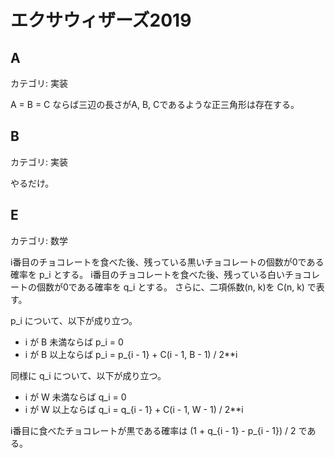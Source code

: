 # エクサウィザーズ2019

## A
カテゴリ: 実装

A = B = C ならば三辺の長さがA, B, Cであるような正三角形は存在する。

## B
カテゴリ: 実装

やるだけ。

## E
カテゴリ: 数学

i番目のチョコレートを食べた後、残っている黒いチョコレートの個数が0である確率を p_i とする。
i番目のチョコレートを食べた後、残っている白いチョコレートの個数が0である確率を q_i とする。
さらに、二項係数(n, k)を  C(n, k) で表す。

p_i について、以下が成り立つ。

* i が B 未満ならば p_i = 0
* i が B 以上ならば p_i = p_{i - 1} + C(i - 1, B - 1) / 2**i

同様に q_i について、以下が成り立つ。

* i が W 未満ならば q_i = 0
* i が W 以上ならば q_i = q_{i - 1} + C(i - 1, W - 1) / 2**i

i番目に食べたチョコレートが黒である確率は (1 + q_{i - 1} - p_{i - 1}) / 2 である。
